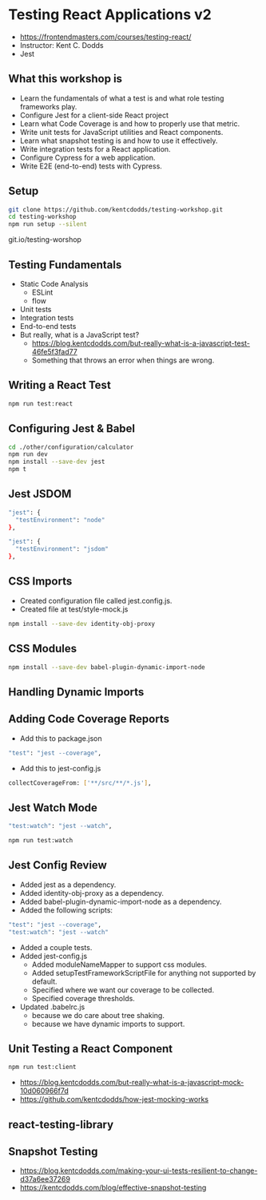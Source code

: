 # Testing React Applications v2

* <https://frontendmasters.com/courses/testing-react/>
* Instructor: Kent C. Dodds
* Jest

## What this workshop is

* Learn the fundamentals of what a test is and what role testing frameworks play.
* Configure Jest for a client-side React project
* Learn what Code Coverage is and how to properly use that metric.
* Write unit tests for JavaScript utilities and React components.
* Learn what snapshot testing is and how to use it effectively.
* Write integration tests for a React application.
* Configure Cypress for a web application.
* Write E2E (end-to-end) tests with Cypress.

## Setup

```bash
git clone https://github.com/kentcdodds/testing-workshop.git
cd testing-workshop
npm run setup --silent
```

git.io/testing-worshop

## Testing Fundamentals

* Static Code Analysis
  * ESLint
  * flow
* Unit tests
* Integration tests
* End-to-end tests
* But really, what is a JavaScript test?
  * <https://blog.kentcdodds.com/but-really-what-is-a-javascript-test-46fe5f3fad77>
  * Something that throws an error when things are wrong.

## Writing a React Test

```bash
npm run test:react
```

## Configuring Jest & Babel

```bash
cd ./other/configuration/calculator
npm run dev
npm install --save-dev jest
npm t
```

## Jest JSDOM

```bash
"jest": {
  "testEnvironment": "node"
},
```

```bash
"jest": {
  "testEnvironment": "jsdom"
},
```

## CSS Imports

* Created configuration file called jest.config.js.
* Created file at test/style-mock.js

```bash
npm install --save-dev identity-obj-proxy
```

## CSS Modules

```bash
npm install --save-dev babel-plugin-dynamic-import-node
```

## Handling Dynamic Imports

## Adding Code Coverage Reports

* Add this to package.json

```bash
"test": "jest --coverage",
```

* Add this to jest-config.js

```bash
collectCoverageFrom: ['**/src/**/*.js'],
```

## Jest Watch Mode

```bash
"test:watch": "jest --watch",
```

```bash
npm run test:watch
```

## Jest Config Review

* Added jest as a dependency.
* Added identity-obj-proxy as a dependency.
* Added babel-plugin-dynamic-import-node as a dependency.
* Added the following scripts:

```bash
"test": "jest --coverage",
"test:watch": "jest --watch"
```

* Added a couple tests.
* Added jest-config.js
  * Added moduleNameMapper to support css modules.
  * Added setupTestFrameworkScriptFile for anything not supported by default.
  * Specified where we want our coverage to be collected.
  * Specified coverage thresholds.
* Updated .babelrc.js
  * because we do care about tree shaking.
  * because we have dynamic imports to support.

## Unit Testing a React Component

```bash
npm run test:client
```

* <https://blog.kentcdodds.com/but-really-what-is-a-javascript-mock-10d060966f7d>
* <https://github.com/kentcdodds/how-jest-mocking-works>

## react-testing-library

## Snapshot Testing

* <https://blog.kentcdodds.com/making-your-ui-tests-resilient-to-change-d37a6ee37269>
* <https://kentcdodds.com/blog/effective-snapshot-testing>
